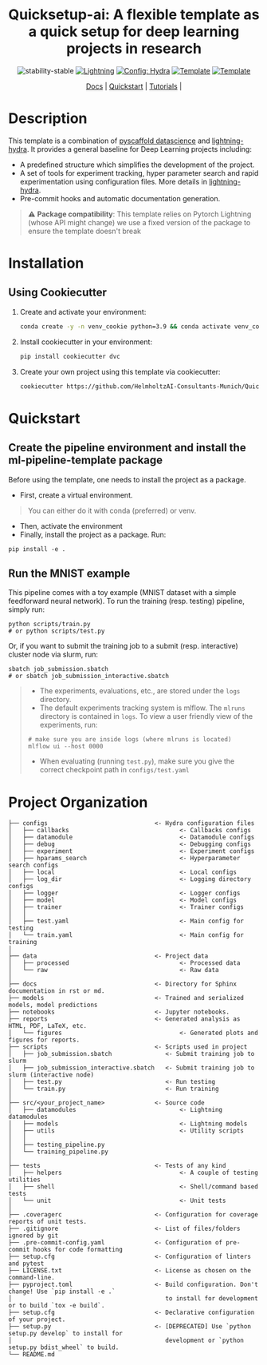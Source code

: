 

<div align="center">

# Quicksetup-ai: A flexible template as a quick setup for deep learning projects in research
![stability-stable](https://img.shields.io/badge/stability-stable-green.svg)
<a href="https://pytorchlightning.ai/"><img alt="Lightning" src="https://img.shields.io/badge/-Lightning-792ee5?logo=pytorchlightning&logoColor=white"></a>
<a href="https://hydra.cc/"><img alt="Config: Hydra" src="https://img.shields.io/badge/Config-Hydra-89b8cd"></a>
<a href="https://github.com/ashleve/lightning-hydra-template"><img alt="Template" src="https://img.shields.io/badge/-Lightning--Hydra--Template-017F2F?style=flat&logo=github&labelColor=gray"></a>
<a href="https://github.com/pyscaffold/pyscaffoldext-dsproject"><img alt="Template" src="https://img.shields.io/badge/-Pyscaffold--Datascience-017F2F?style=flat&logo=github&labelColor=gray"></a>

[Docs] | [Quickstart] | [Tutorials] |

[Docs]: https://quicksetup-ai.readthedocs.io/
[Quickstart]: https://quicksetup-ai.readthedocs.io/en/latest/notes/getting_started/quickstart.html
[Tutorials]: https://quicksetup-ai.readthedocs.io/en/latest/index.html#:~:text=TUTORIALS-,How%20to%20set%20up%20a%20different%20model,-Define%20the%20new

</div>

# Description

This template is a combination of [pyscaffold datascience](https://github.com/pyscaffold/pyscaffoldext-dsproject) and [lightning-hydra](https://github.com/ashleve/lightning-hydra-template). It provides a general baseline for Deep Learning projects including: 
* A predefined structure which simplifies the development of the project.
* A set of tools for experiment tracking, hyper parameter search and rapid experimentation using configuration files. More details in [lightning-hydra](https://github.com/ashleve/lightning-hydra-template).
* Pre-commit hooks and automatic documentation generation.

> :warning: **Package compatibility**: This template relies on Pytorch Lightning (whose API might change) we use a fixed version of the package to ensure the template doesn't break

# Installation
## Using Cookiecutter
1. Create and activate your environment:
    ```bash
    conda create -y -n venv_cookie python=3.9 && conda activate venv_cookie
    ```

2. Install cookiecutter in your environment:
    ```bash
    pip install cookiecutter dvc
    ```
3. Create your own project using this template via cookiecutter:
    ```bash
    cookiecutter https://github.com/HelmholtzAI-Consultants-Munich/Quicksetup-ai.git
    ```
   
# Quickstart
## Create the pipeline environment and install the ml-pipeline-template package
Before using the template, one needs to install the project as a package.
* First, create a virtual environment. 
> You can either do it with conda (preferred) or venv.
* Then, activate the environment
* Finally, install the project as a package. Run:
```
pip install -e .
```
## Run the MNIST example
This pipeline comes with a toy example (MNIST dataset with a simple feedforward neural network). To run the training (resp. testing) pipeline, simply run:
```
python scripts/train.py
# or python scripts/test.py
```
Or, if you want to submit the training job to a submit (resp. interactive) cluster node via slurm, run:
```
sbatch job_submission.sbatch
# or sbatch job_submission_interactive.sbatch
```
> * The experiments, evaluations, etc., are stored under the `logs` directory.
> * The default experiments tracking system is mlflow. The `mlruns` directory is contained in `logs`. To view a user friendly view of the experiments, run:
> ```
> # make sure you are inside logs (where mlruns is located)
> mlflow ui --host 0000
> ```
> * When evaluating (running `test.py`), make sure you give the correct checkpoint path in `configs/test.yaml`


# Project Organization
```
├── configs                              <- Hydra configuration files
│   ├── callbacks                               <- Callbacks configs
│   ├── datamodule                              <- Datamodule configs
│   ├── debug                                   <- Debugging configs
│   ├── experiment                              <- Experiment configs
│   ├── hparams_search                          <- Hyperparameter search configs
│   ├── local                                   <- Local configs
│   ├── log_dir                                 <- Logging directory configs
│   ├── logger                                  <- Logger configs
│   ├── model                                   <- Model configs
│   ├── trainer                                 <- Trainer configs
│   │
│   ├── test.yaml                               <- Main config for testing
│   └── train.yaml                              <- Main config for training
│
├── data                                 <- Project data
│   ├── processed                               <- Processed data
│   └── raw                                     <- Raw data
│
├── docs                                 <- Directory for Sphinx documentation in rst or md.
├── models                               <- Trained and serialized models, model predictions
├── notebooks                            <- Jupyter notebooks.
├── reports                              <- Generated analysis as HTML, PDF, LaTeX, etc.
│   └── figures                                 <- Generated plots and figures for reports.
├── scripts                              <- Scripts used in project
│   ├── job_submission.sbatch               <- Submit training job to slurm
│   ├── job_submission_interactive.sbatch   <- Submit training job to slurm (interactive node)
│   ├── test.py                             <- Run testing
│   └── train.py                            <- Run training
│
├── src/<your_project_name>              <- Source code
│   ├── datamodules                             <- Lightning datamodules
│   ├── models                                  <- Lightning models
│   ├── utils                                   <- Utility scripts
│   │
│   ├── testing_pipeline.py
│   └── training_pipeline.py
│
├── tests                                <- Tests of any kind
│   ├── helpers                                 <- A couple of testing utilities
│   ├── shell                                   <- Shell/command based tests
│   └── unit                                    <- Unit tests
│
├── .coveragerc                          <- Configuration for coverage reports of unit tests.
├── .gitignore                           <- List of files/folders ignored by git
├── .pre-commit-config.yaml              <- Configuration of pre-commit hooks for code formatting
├── setup.cfg                            <- Configuration of linters and pytest
├── LICENSE.txt                          <- License as chosen on the command-line.
├── pyproject.toml                       <- Build configuration. Don't change! Use `pip install -e .`
│                                           to install for development or to build `tox -e build`.
├── setup.cfg                            <- Declarative configuration of your project.
├── setup.py                             <- [DEPRECATED] Use `python setup.py develop` to install for
│                                           development or `python setup.py bdist_wheel` to build.
└── README.md
```
